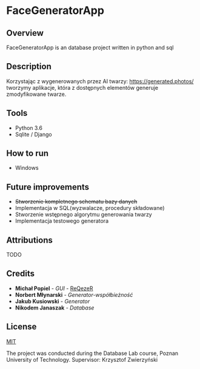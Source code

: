 # FaceGeneratorApp
## Overview
FaceGeneratorApp is an database project written in python and sql
## Description
Korzystając z wygenerowanych przez AI twarzy: https://generated.photos/ tworzymy aplikacje, która z dostępnych elementów generuje zmodyfikowane twarze. 
## Tools
* Python 3.6
* Sqlite / Django

## How to run
* Windows
## Future improvements
* ~~Stworzenie kompletnego schematu bazy danych~~
* Implementacja w SQL(wyzwalacze, procedury składowane) 
* Stworzenie wstępnego algorytmu generowania twarzy
* Implementacja testowego generatora

## Attributions 
TODO
## Credits
* **Michał Popiel** - *GUI* - [ReQezeR](https://github.com/ReQezeR)
* **Norbert Młynarski** - *Generator-współbieżność* 
* **Jakub Kusiowski** - *Generator*
* **Nikodem Janaszak** - *Database*

## License
[MIT](https://choosealicense.com/licenses/mit/)

The project was conducted during the Database Lab course, Poznan University of Technology.
Supervisor: Krzysztof Zwierzyński


